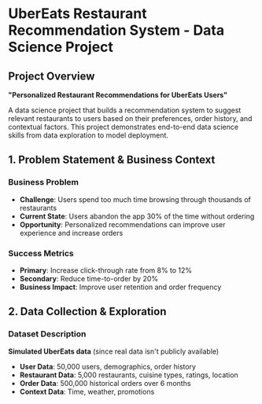 # UberEats Restaurant Recommendation System - Data Science Project

## Project Overview
**"Personalized Restaurant Recommendations for UberEats Users"**

A data science project that builds a recommendation system to suggest relevant restaurants to users based on their preferences, order history, and contextual factors. This project demonstrates end-to-end data science skills from data exploration to model deployment.

## 1. Problem Statement & Business Context

### Business Problem
- **Challenge**: Users spend too much time browsing through thousands of restaurants
- **Current State**: Users abandon the app 30% of the time without ordering
- **Opportunity**: Personalized recommendations can improve user experience and increase orders

### Success Metrics
- **Primary**: Increase click-through rate from 8% to 12%
- **Secondary**: Reduce time-to-order by 20%
- **Business Impact**: Improve user retention and order frequency

## 2. Data Collection & Exploration

### Dataset Description
**Simulated UberEats data** (since real data isn't publicly available)
- **User Data**: 50,000 users, demographics, order history
- **Restaurant Data**: 5,000 restaurants, cuisine types, ratings, location
- **Order Data**: 500,000 historical orders over 6 months
- **Context Data**: Time, weather, promotions
